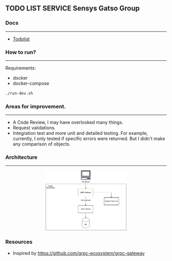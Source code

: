 ## TODO LIST SERVICE Sensys Gatso Group

### Docs
---
- [Todolist](todolist/README.md) 
  
### How to run?
---
Requirements:
 - docker
 - docker-compose

```bash
./run-dev.sh
```

### Areas for improvement.
---
- A Code Review, I may have overlooked many things.
- Request validations.
- Integration test and more unit and detailed testing. For example, currently, I only tested if specific errors were returned. But I didn't make any comparison of objects.

### Architecture 
---
<p align="center" width="100%">
    <img width="50%" src="service.png?raw=true"> 
</p>

### Resources
- Inspired by https://github.com/grpc-ecosystem/grpc-gateway
